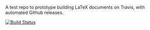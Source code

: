 A test repo to prototype building LaTeX documents on Travis, with automated Github releases.

[![Build Status](https://travis-ci.org/cdlm/github-travis-latex.svg?branch=master)](https://travis-ci.org/cdlm/github-travis-latex)
